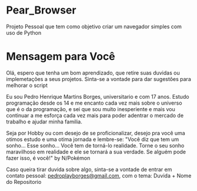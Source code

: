 # Pear_Browser
Projeto Pessoal que tem como objetivo criar um navegador simples com uso de Python

# Mensagem para Você
Olá, espero que tenha um bom aprendizado, que retire suas duvidas ou implemetações a seus projetos. Sinta-se a vontade para dar sugestões para melhorar o script

Eu sou Pedro Henrique Martins Borges, universitario e com 17 anos. Estudo programação desde os 14 e me encanto cada vez mais sobre o universo que é o da programação, e sei que sou muito inesperiente e mais vou continuar a me esforça cada vez mais para poder adentrar o mercado de trabalho e ajudar minha familia.

Seja por Hobby ou com desejo de se proficionalizar, desejo pra você uma otimos estudo e uma otima jornada e lembre-se: "Você diz que tem um sonho… Esse sonho… Você tem de torná-lo realidade. Torne o seu sonho maravilhoso em realidade e ele se tornará a sua verdade. Se alguém pode fazer isso, é você!"  by N/Pokémon

Caso queira tirar duvida sobre algo, sinta-se a vontade de entrar em contato pessoal: pedroplayborges@gmail.com, com o tema: Duvida + Nome do Repositorio 
